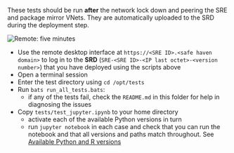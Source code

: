 These tests should be run **after** the network lock down and peering the SRE and package mirror VNets.
They are automatically uploaded to the SRD during the deployment step.

![Remote: five minutes](https://img.shields.io/static/v1?style=for-the-badge&logo=microsoft-onedrive&label=remote&color=blue&message=five%20minutes)

- Use the remote desktop interface at `https://<SRE ID>.<safe haven domain>` to log in to the **SRD** (`SRE-<SRE ID>-<IP last octet>-<version number>`) that you have deployed using the scripts above
- Open a terminal session
- Enter the test directory using `cd /opt/tests`
- Run `bats run_all_tests.bats`:
    - if any of the tests fail, check the `README.md` in this folder for help in diagnosing the issues
- Copy `tests/test_jupyter.ipynb` to your home directory
    - activate each of the available Python versions in turn
    - run `jupyter notebook` in each case and check that you can run the notebook and that all versions and paths match throughout. See [Available Python and R versions](/roles/researcher/user_guide_guacamole.md#available-python-and-r-versions)
